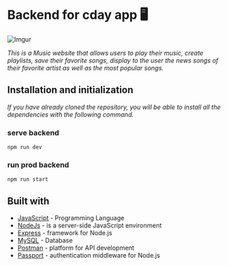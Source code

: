 # Backend for cday app 🖥
![Imgur](https://imgur.com/KcGewZg)

_This is a Music website that allows users to play their music, create playlists, save their favorite songs, display to the user the news songs of their favorite artist as well as the most popular songs._

## Installation and initialization

_If you have already cloned the repository, you will be able to install all the dependencies with the following command._

### serve backend

```
npm run dev
```

### run prod backend

```
npm run start
```

## Built with 

- [JavaScript](https://www.javascript.com/) - Programming Language
- [NodeJs](https://https://nodejs.org/en//) - is a server-side JavaScript environment
- [Express](http://expressjs.com/) - framework for Node.js
- [MySQL](https://www.mongodb.com/es) - Database
- [Postman](https://www.postman.com/) - platform for API development
- [Passport](http://www.passportjs.org/) - authentication middleware for Node.js
